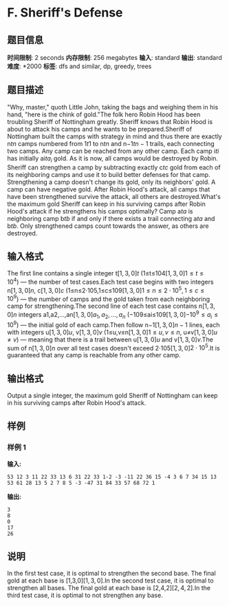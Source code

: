 # F. Sheriff's Defense

## 题目信息

**时间限制**: 2 seconds
**内存限制**: 256 megabytes
**输入**: standard
**输出**: standard
**难度**: *2000
**标签**: dfs and similar, dp, greedy, trees

## 题目描述

"Why, master," quoth Little John, taking the bags and weighing them in his hand, "here is the chink of gold."The folk hero Robin Hood has been troubling Sheriff of Nottingham greatly. Sheriff knows that Robin Hood is about to attack his camps and he wants to be prepared.Sheriff of Nottingham built the camps with strategy in mind and thus there are exactly n$t$$n$ camps numbered from 1$t$$1$ to n$t$$n$ and n−1$t$$n-1$ trails, each connecting two camps. Any camp can be reached from any other camp. Each camp i$t$$i$ has initially ai$t$$a_i$ gold. As it is now, all camps would be destroyed by Robin. Sheriff can strengthen a camp by subtracting exactly c$t$$c$ gold from each of its neighboring camps and use it to build better defenses for that camp. Strengthening a camp doesn't change its gold, only its neighbors' gold. A camp can have negative gold. After Robin Hood's attack, all camps that have been strengthened survive the attack, all others are destroyed.What's the maximum gold Sheriff can keep in his surviving camps after Robin Hood's attack if he strengthens his camps optimally? Camp a$t$$a$ is neighboring camp b$t$$b$ if and only if there exists a trail connecting a$t$$a$ and b$t$$b$. Only strengthened camps count towards the answer, as others are destroyed.

## 输入格式

The first line contains a single integer t$[1,3,0]$$t$ (1≤t≤104$[1,3,0]$$1 \le t \le 10^4$) — the number of test cases.Each test case begins with two integers n$[1,3,0]$$n$, c$[1,3,0]$$c$ (1≤n≤2⋅105,1≤c≤109$[1,3,0]$$1 \le n \le 2\cdot10^5, 1 \le c \le 10^9$) — the number of camps and the gold taken from each neighboring camp for strengthening.The second line of each test case contains n$[1,3,0]$$n$ integers a1,a2,…,an$[1,3,0]$$a_1,a_2,\dots,a_n$ (−109≤ai≤109$[1,3,0]$$-10^9 \le a_i \le 10^9$) — the initial gold of each camp.Then follow n−1$[1,3,0]$$n-1$ lines, each with integers u$[1,3,0]$$u$, v$[1,3,0]$$v$ (1≤u,v≤n$[1,3,0]$$1 \le u, v \le n$, u≠v$[1,3,0]$$u \ne v$) — meaning that there is a trail between u$[1,3,0]$$u$ and v$[1,3,0]$$v$.The sum of n$[1,3,0]$$n$ over all test cases doesn't exceed 2⋅105$[1,3,0]$$2\cdot10^5$.It is guaranteed that any camp is reachable from any other camp.

## 输出格式

Output a single integer, the maximum gold Sheriff of Nottingham can keep in his surviving camps after Robin Hood's attack.

## 样例

### 样例 1

**输入:**
```
53 12 3 11 22 33 13 6 31 22 33 1-2 -3 -11 22 36 15 -4 3 6 7 34 15 13 53 61 28 13 5 2 7 8 5 -3 -47 31 84 33 57 68 72 1
```

**输出:**
```
3
8
0
17
26
```

## 说明

In the first test case, it is optimal to strengthen the second base. The final gold at each base is [1,3,0]$[1,3,0]$.In the second test case, it is optimal to strengthen all bases. The final gold at each base is [2,4,2]$[2,4,2]$.In the third test case, it is optimal to not strengthen any base.
